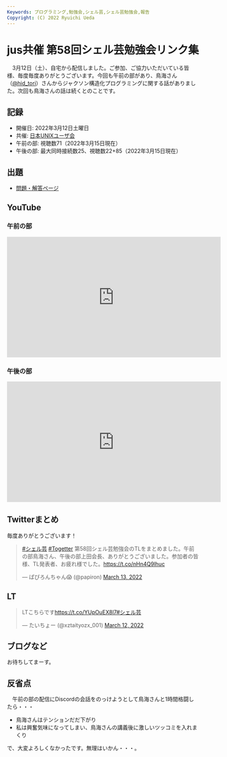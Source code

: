 ```yaml
---
Keywords: プログラミング,勉強会,シェル芸,シェル芸勉強会,報告
Copyright: (C) 2022 Ryuichi Ueda
---
```


# jus共催 第58回シェル芸勉強会リンク集


　3月12日（土）、自宅から配信しました。ご参加、ご協力いただいている皆様、毎度毎度ありがとうございます。今回も午前の部があり、鳥海さん（[@hid_tori](https://twitter.com/hid_tori)）さんからジャクソン構造化プログラミングに関する話がありました。次回も鳥海さんの話は続くとのことです。


## 記録

* 開催日: 2022年3月12日土曜日
* 共催: [日本UNIXユーザ会](https://www.jus.or.jp/)
* 午前の部: 視聴数71（2022年3月15日現在）
* 午後の部: 最大同時接続数25、視聴数22+85（2022年3月15日現在）


## 出題

* [問題・解答ページ](/?post=shellgei_58)


## YouTube

### 午前の部

<iframe width="560" height="315" src="https://www.youtube.com/embed/oSxFX0q9FxM" title="YouTube video player" frameborder="0" allow="accelerometer; autoplay; clipboard-write; encrypted-media; gyroscope; picture-in-picture" allowfullscreen></iframe>

### 午後の部

<iframe width="560" height="315" src="https://www.youtube.com/embed/-QuX_Zv5Asc" title="YouTube video player" frameborder="0" allow="accelerometer; autoplay; clipboard-write; encrypted-media; gyroscope; picture-in-picture" allowfullscreen></iframe>


## Twitterまとめ

毎度ありがとうございます！

<blockquote class="twitter-tweet" data-partner="tweetdeck"><p lang="ja" dir="ltr"><a href="https://twitter.com/hashtag/%E3%82%B7%E3%82%A7%E3%83%AB%E8%8A%B8?src=hash&amp;ref_src=twsrc%5Etfw">#シェル芸</a> <a href="https://twitter.com/hashtag/Togetter?src=hash&amp;ref_src=twsrc%5Etfw">#Togetter</a> 第58回シェル芸勉強会のTLをまとめました。午前の部鳥海さん、午後の部上田会長、ありがとうございました。参加者の皆様、TL発表者、お疲れ様でした。<a href="https://t.co/nHn4Q9lhuc">https://t.co/nHn4Q9lhuc</a></p>&mdash; ぱぴろんちゃん😱 (@papiron) <a href="https://twitter.com/papiron/status/1502843906530381830?ref_src=twsrc%5Etfw">March 13, 2022</a></blockquote>
<script async src="https://platform.twitter.com/widgets.js" charset="utf-8"></script>


## LT

<blockquote class="twitter-tweet" data-partner="tweetdeck"><p lang="ja" dir="ltr">LTこちらです<a href="https://t.co/YUpOuEX8l7">https://t.co/YUpOuEX8l7</a><a href="https://twitter.com/hashtag/%E3%82%B7%E3%82%A7%E3%83%AB%E8%8A%B8?src=hash&amp;ref_src=twsrc%5Etfw">#シェル芸</a></p>&mdash; たいちょー (@xztaityozx_001) <a href="https://twitter.com/xztaityozx_001/status/1502545236224253952?ref_src=twsrc%5Etfw">March 12, 2022</a></blockquote>
<script async src="https://platform.twitter.com/widgets.js" charset="utf-8"></script>


## ブログなど

お待ちしてまーす。

## 反省点

　午前の部の配信にDiscordの会話をのっけようとして鳥海さんと1時間格闘したら・・・

* 鳥海さんはテンションだだ下がり
* 私は興奮気味になってしまい、鳥海さんの講義後に激しいツッコミを入れまくり

で、大変よろしくなかったです。無理はいかん・・・。
